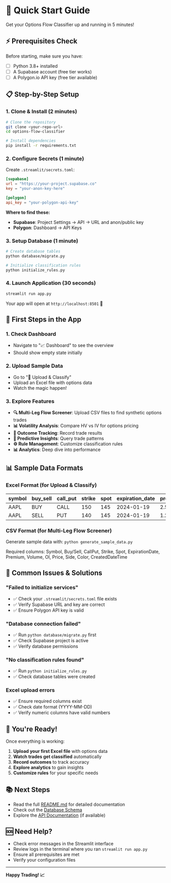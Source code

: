 # 🚀 Quick Start Guide

Get your Options Flow Classifier up and running in 5 minutes!

## ⚡ Prerequisites Check

Before starting, make sure you have:
- [ ] Python 3.8+ installed
- [ ] A Supabase account (free tier works)
- [ ] A Polygon.io API key (free tier available)

## 📋 Step-by-Step Setup

### 1. Clone & Install (2 minutes)
```bash
# Clone the repository
git clone <your-repo-url>
cd options-flow-classifier

# Install dependencies
pip install -r requirements.txt
```

### 2. Configure Secrets (1 minute)
Create `.streamlit/secrets.toml`:
```toml
[supabase]
url = "https://your-project.supabase.co"
key = "your-anon-key-here"

[polygon]
api_key = "your-polygon-api-key"
```

**Where to find these:**
- **Supabase**: Project Settings → API → URL and anon/public key
- **Polygon**: Dashboard → API Keys

### 3. Setup Database (1 minute)
```bash
# Create database tables
python database/migrate.py

# Initialize classification rules
python initialize_rules.py
```

### 4. Launch Application (30 seconds)
```bash
streamlit run app.py
```

Your app will open at `http://localhost:8501` 🎉

## 🎯 First Steps in the App

### 1. Check Dashboard
- Navigate to "📈 Dashboard" to see the overview
- Should show empty state initially

### 2. Upload Sample Data
- Go to "📁 Upload & Classify"
- Upload an Excel file with options data
- Watch the magic happen!

### 3. Explore Features
- **🔍 Multi-Leg Flow Screener**: Upload CSV files to find synthetic options trades
- **📊 Volatility Analysis**: Compare HV vs IV for options pricing
- **🎯 Outcome Tracking**: Record trade results
- **🔮 Predictive Insights**: Query trade patterns
- **⚙️ Rule Management**: Customize classification rules
- **📊 Analytics**: Deep dive into performance

## 📊 Sample Data Formats

### Excel Format (for Upload & Classify)
| symbol | buy_sell | call_put | strike | spot | expiration_date | premium | volume | side |
|--------|----------|----------|--------|------|-----------------|---------|--------|------|
| AAPL   | BUY      | CALL     | 150    | 145  | 2024-01-19      | 2.50    | 100    | A    |
| AAPL   | SELL     | PUT      | 140    | 145  | 2024-01-19      | 1.25    | 100    | B    |

### CSV Format (for Multi-Leg Flow Screener)
Generate sample data with: `python generate_sample_data.py`

Required columns: Symbol, Buy/Sell, CallPut, Strike, Spot, ExpirationDate, Premium, Volume, OI, Price, Side, Color, CreatedDateTime

## 🚨 Common Issues & Solutions

### "Failed to initialize services"
- ✅ Check your `.streamlit/secrets.toml` file exists
- ✅ Verify Supabase URL and key are correct
- ✅ Ensure Polygon API key is valid

### "Database connection failed"
- ✅ Run `python database/migrate.py` first
- ✅ Check Supabase project is active
- ✅ Verify database permissions

### "No classification rules found"
- ✅ Run `python initialize_rules.py`
- ✅ Check database tables were created

### Excel upload errors
- ✅ Ensure required columns exist
- ✅ Check date format (YYYY-MM-DD)
- ✅ Verify numeric columns have valid numbers

## 🎉 You're Ready!

Once everything is working:

1. **Upload your first Excel file** with options data
2. **Watch trades get classified** automatically
3. **Record outcomes** to track accuracy
4. **Explore analytics** to gain insights
5. **Customize rules** for your specific needs

## 📚 Next Steps

- Read the full [README.md](README.md) for detailed documentation
- Check out the [Database Schema](database/README.md)
- Explore the [API Documentation](docs/api.md) (if available)

## 🆘 Need Help?

- Check error messages in the Streamlit interface
- Review logs in the terminal where you ran `streamlit run app.py`
- Ensure all prerequisites are met
- Verify your configuration files

---

**Happy Trading! 📈**
